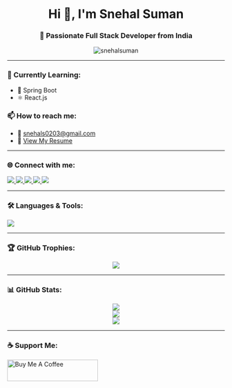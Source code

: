 <h1 align="center">Hi 👋, I'm Snehal Suman</h1>
<h3 align="center">🚀 Passionate Full Stack Developer from India</h3>

<p align="center">
  <img src="https://komarev.com/ghpvc/?username=snehalsuman&label=Profile%20views&color=0e75b6&style=flat" alt="snehalsuman" />
</p>

---

### 🌱 Currently Learning:
- 🧠 Spring Boot
- ⚛️ React.js

### 📫 How to reach me:
- 📧 snehals0203@gmail.com  
- 📄 [View My Resume](https://drive.google.com/file/d/1GrhLzslE_0vzKarOjE0Db7nJrTfTN73T/view?usp=drive_link)

---

### 🌐 Connect with me:
<p align="left">
  <a href="https://linkedin.com/in/snehal-suman" target="blank">
    <img src="https://img.shields.io/badge/-LinkedIn-blue?style=for-the-badge&logo=linkedin" />
  </a>
  <a href="https://instagram.com/_snehal__2919" target="blank">
    <img src="https://img.shields.io/badge/-Instagram-E4405F?style=for-the-badge&logo=instagram&logoColor=white" />
  </a>
  <a href="https://www.hackerrank.com/snehals0203" target="blank">
    <img src="https://img.shields.io/badge/-Hackerrank-2EC866?style=for-the-badge&logo=hackerrank&logoColor=white" />
  </a>
  <a href="https://www.leetcode.com/_snehal__2919" target="blank">
    <img src="https://img.shields.io/badge/-Leetcode-FFA116?style=for-the-badge&logo=leetcode&logoColor=black" />
  </a>
  <a href="https://auth.geeksforgeeks.org/user/snehal2919" target="blank">
    <img src="https://img.shields.io/badge/-GeeksforGeeks-0F9D58?style=for-the-badge&logo=geeksforgeeks&logoColor=white" />
  </a>
</p>

---

### 🛠️ Languages & Tools:
<p align="left">
  <img src="https://skillicons.dev/icons?i=java,js,ts,react,nodejs,python,c,cpp,kotlin,mysql,mongodb,html,css,tailwind,django,spring,aws,figma,photoshop" />
</p>

---

### 🏆 GitHub Trophies:
<p align="center">
  <img src="https://github-profile-trophy.vercel.app/?username=snehalsuman&theme=onedark&row=1&column=6" />
</p>

---

### 📊 GitHub Stats:
<p align="center">
  <img src="https://github-readme-stats.vercel.app/api?username=snehalsuman&show_icons=true&theme=radical" />
  <br />
  <img src="https://github-readme-stats.vercel.app/api/top-langs/?username=snehalsuman&layout=compact&theme=radical" />
  <br />
  <img src="https://github-readme-streak-stats.herokuapp.com/?user=snehalsuman&theme=radical" />
</p>

---

### ☕ Support Me:
<p>
  <a href="https://www.buymeacoffee.com/snehalsuman">
    <img src="https://cdn.buymeacoffee.com/buttons/v2/default-yellow.png" height="50" width="210" alt="Buy Me A Coffee" />
  </a>
</p>
